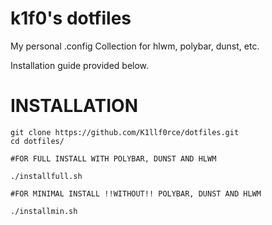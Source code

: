 # k1f0's dotfiles
My personal .config Collection for hlwm, polybar, dunst, etc.

Installation guide provided below.

# INSTALLATION
```
git clone https://github.com/K1llf0rce/dotfiles.git
cd dotfiles/

#FOR FULL INSTALL WITH POLYBAR, DUNST AND HLWM

./installfull.sh

#FOR MINIMAL INSTALL !!WITHOUT!! POLYBAR, DUNST AND HLWM

./installmin.sh
```
